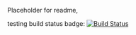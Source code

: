 Placeholder for readme,

testing build status badge:
[![Build Status](http://52.203.224.253:8080/buildStatus/icon?job=nodeapp)](http://52.203.224.253:8080/job/nodeapp/)

